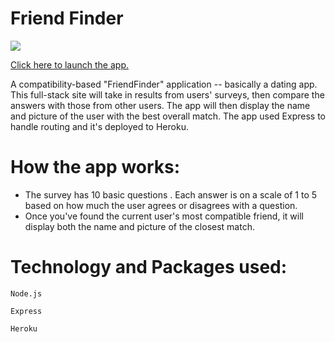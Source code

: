 # Friend Finder

![](https://media.giphy.com/media/fjl2Q38IAi7hm/giphy.gif)

[Click here to launch the app.](https://yournewfriend.herokuapp.com/)

 A compatibility-based "FriendFinder" application -- basically a dating app. This full-stack site will take in results from  users' surveys, then compare the answers with those from other users. The app will then display the name and picture of the user with the best overall match. The app used Express to handle routing and it's deployed to Heroku.
 
 # How the app works:
 
  * The survey has 10 basic questions . Each answer is on a scale of 1 to 5 based on how much the user agrees or disagrees with a question.
  * Once you've found the current user's most compatible friend, it will display both the name and picture of the closest match.
  
# Technology and Packages used:
    Node.js

    Express

    Heroku
